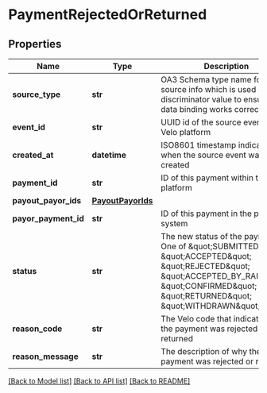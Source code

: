 # PaymentRejectedOrReturned

## Properties
Name | Type | Description | Notes
------------ | ------------- | ------------- | -------------
**source_type** | **str** | OA3 Schema type name for the source info which is used as the discriminator value to ensure that data binding works correctly | 
**event_id** | **str** | UUID id of the source event in the Velo platform | 
**created_at** | **datetime** | ISO8601 timestamp indicating when the source event was created | 
**payment_id** | **str** | ID of this payment within the Velo platform | 
**payout_payor_ids** | [**PayoutPayorIds**](PayoutPayorIds.md) |  | [optional] 
**payor_payment_id** | **str** | ID of this payment in the payors system | [optional] 
**status** | **str** | The new status of the payment. One of \&quot;SUBMITTED\&quot; \&quot;ACCEPTED\&quot; \&quot;REJECTED\&quot; \&quot;ACCEPTED_BY_RAILS\&quot; \&quot;CONFIRMED\&quot; \&quot;RETURNED\&quot; \&quot;WITHDRAWN\&quot; | 
**reason_code** | **str** | The Velo code that indicates why the payment was rejected or returned | 
**reason_message** | **str** | The description of why the payment was rejected or returned | 

[[Back to Model list]](../README.md#documentation-for-models) [[Back to API list]](../README.md#documentation-for-api-endpoints) [[Back to README]](../README.md)


